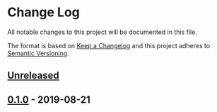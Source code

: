 # Change Log


All notable changes to this project will be documented in this file.

The format is based on [Keep a Changelog](http://keepachangelog.com/en/1.0.0/)
and this project adheres to [Semantic Versioning](http://semver.org/spec/v2.0.0.html).


## [Unreleased]


## [0.1.0] - 2019-08-21


[Unreleased]: https://github.com/logur/adapter-zerolog/compare/v0.1.0...HEAD
[0.1.0]: https://github.com/logur/adapter-zerolog/compare/v0.0.0...v0.1.0
